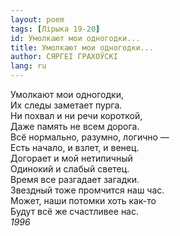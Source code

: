 ```yaml
---
layout: poem
tags: [Лірыка 19-20]
id: Умолкают мои одногодки...
title: Умолкают мои одногодки...
author: СЯРГЕІ ГРАХОЎСКІ
lang: ru
---
```



Умолкают мои одногодки,  
Их следы заметает пурга.  
Ни похвал и ни речи короткой,  
Даже память не всем дорога.  
Всё нормально, разумно, логично —  
Есть начало, и взлет, и венец.  
Догорает и мой нетипичный  
Одинокий и слабый светец.  
Время все разгадает загадки.  
Звездный тоже промчится наш час.  
Может, наши потомки хоть как-то  
Будут всё же счастливее нас.  
*1996*  
